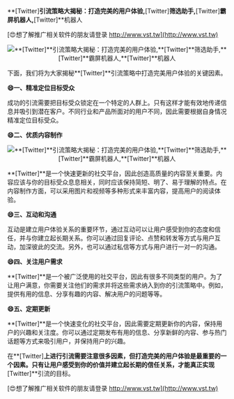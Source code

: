 **[Twitter]**引流策略大揭秘：打造完美的用户体验,**[Twitter]**筛选助手,**[Twitter]**霸屏机器人,**[Twitter]**机器人

[😍想了解推广相关软件的朋友请登录 http://www.vst.tw](http://www.vst.tw)

 <center><img src="https://vst.tw/MP4/tuiguang/png/8.png" alt="**[Twitter]**引流策略大揭秘：打造完美的用户体验,**[Twitter]**筛选助手,**[Twitter]**霸屏机器人,**[Twitter]**机器人"></center>

下面，我们将为大家揭秘**[Twitter]**引流策略中打造完美用户体验的关键因素。

**😄一、精准定位目标受众**

成功的引流需要把目标受众锁定在一个特定的人群上。只有这样才能有效地传递信息并吸引到潜在客户。不同行业和产品所面对的用户不同，因此需要根据自身情况精准定位目标受众。

**😄二、优质内容制作**

 <center><img src="https://vst.tw/MP4/tuiguang/png/7.png" alt="**[Twitter]**引流策略大揭秘：打造完美的用户体验,**[Twitter]**筛选助手,**[Twitter]**霸屏机器人,**[Twitter]**机器人"></center>

**[Twitter]**是一个快速更新的社交平台，因此创造高质量的内容至关重要。内容应该与你的目标受众息息相关，同时应该保持简短、明了、易于理解的特点。在内容制作方面，可以采用图片和视频等多种形式来丰富内容，提高用户的阅读体验。

**😄三、互动和沟通**

互动是建立用户体验关系的重要环节，通过互动可以让用户感受到你的态度和信任，并与你建立起长期关系。你可以通过回复评论、点赞和转发等方式与用户互动，加深彼此的交流。另外，也可以通过私信等方式与用户进行一对一的沟通。

**😄四、关注用户需求**

**[Twitter]**是一个被广泛使用的社交平台，因此有很多不同类型的用户。为了让用户满意，你需要关注他们的需求并将这些需求纳入到你的引流策略中。例如，提供有用的信息、分享有趣的内容、解决用户的问题等等。

**😄五、定期更新**

**[Twitter]**是一个快速变化的社交平台，因此需要定期更新你的内容，保持用户的兴趣和关注度。你可以通过定期发布有用的信息、分享新鲜的内容、参与热门话题等方式来吸引用户，并保持用户的兴趣。

在**[Twitter]**上进行引流需要注意很多因素，但打造完美的用户体验是最重要的一个因素。只有让用户感受到你的价值并建立起长期的信任关系，才能真正实现**[Twitter]**引流的目标。

[😍想了解推广相关软件的朋友请登录 http://www.vst.tw](http://www.vst.tw)



